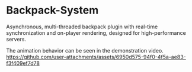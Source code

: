 # Backpack-System
Asynchronous, multi-threaded backpack plugin with real-time synchronization and on-player rendering, designed for high-performance servers.

The animation behavior can be seen in the demonstration video.
https://github.com/user-attachments/assets/6950d575-94f0-4f5a-ae83-f3f409ef7d78

